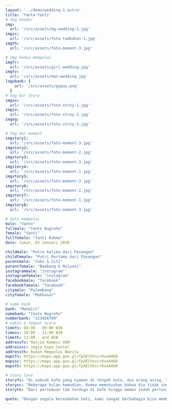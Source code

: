 ```yaml
---
layout: '../demo/wedding-1.astro'
title: 'Yanto-Yanti'
# Img header
img: 
  url: '/src/assets/bg-wedding-1.jpg'
imgsc: 
  url: '/src/assets/foto-tambahan-1.jpg'
imgth: 
  url: '/src/assets/foto-moment-3.jpg'

# Img kedua mempelai
imgfr: 
  url: '/src/assets/girl-wedding.jpg'
imgfv: 
  url: '/src/assets/man-wedding.jpg'
logobank: {
    url: '/src/assets/gopay.png'
  }
# Img Our Story
imgsx: 
  url: '/src/assets/foto-stroy-1.jpg'
imgsv: 
  url: '/src/assets/foto-stroy-2.jpg'
imgeg: 
  url: '/src/assets/foto-stroy-3.jpg'

# Img Our moment
imgstory1: 
  url: '/src/assets/foto-moment-3.jpg'
imgstory2: 
  url: '/src/assets/foto-moment-2.jpg'
imgstory3: 
  url: '/src/assets/foto-moment-3.jpg'
imgstory4: 
  url: '/src/assets/foto-moment-1.jpg'
imgstory5: 
  url: '/src/assets/foto-moment-3.jpg'
imgstory6: 
  url: '/src/assets/foto-moment-2.jpg'
imgstory7: 
  url: '/src/assets/foto-moment-1.jpg'
imgstory8: 
  url: '/src/assets/foto-moment-3.jpg'

# data mempelai
male: "Yanto"
fullmale: "Yanto Nugroho"
female: "Yanti"
fullfemale: "Yanti Rahma"
date: Jumat, 05 Januari 2030

childmale: "Putra kelima dari Pasangan"
childfemale: "Putri Pertama dari Pasangan"
parentmale: "Joko & Siti"
parentfemale: "Bambang & Mulyani"
instagrammale: "instagram"
instagramfemale: "instagram"
facebookmale: "facebook"
facebookfemale: "facebook"
citymale: "Palembang"
cityfemale: "Makkasar"

# name bank
bank: "Mandiri"
namebank: "Yanto Nugroho"
numberbank: "123456789"
# waktu & tempat acara
timefs: 08:00 - 09:00 WIB
timesc: 10:00 - 11:00 WIB
timeth: 13:00 - end WIB
addressfs: Masjid Kampus UGM
addresssc: Jogja Expo Center
addressth: Rumah Mempelai Wanita
mapsfs: https://maps.app.goo.gl/fpXEChVvcrKveA468 
mapssc: https://maps.app.goo.gl/fpXEChVvcrKveA468
mapsth: https://maps.app.goo.gl/fpXEChVvcrKveA468

# story love
storyfs: "Di sebuah kafe yang nyaman di tengah kota, dua orang asing, Yanti dan Yanto, tak sengaja bertemu. Yanto, seorang fotografer yang sedang mencari inspirasi untuk proyek terbarunya, sedangkan Yanti, seorang penulis lepas yang sedang mencatat ide-ide baru untuk novel romantisnya, tak menyadari bahwa matanya sedang bertatapan dengan seorang pria tampan di sisi lain kafe."
storysc: "Beberapa bulan kemudian, Romeo memutuskan bahwa dia tidak ingin kehilangan Juliet dari hidupnya. Dengan hati yang penuh harap, dia menyiapkan proposal yang tak terlupakan. Di bawah langit malam yang cerah, di taman yang dihiasi dengan ratusan lentera, Romeo berlutut di hadapan Juliet."
storyth: "Dari pertemuan tak terduga di kafe hingga momen indah pertunangan mereka di taman yang dipenuhi lentera, cerita cinta Juliet dan Romeo adalah bukti bahwa takdir bisa membawa dua hati yang saling mencari dan membuat mereka bersatu dalam cinta yang abadi."

quote: "Dengan segala kerendahan hati, kami sangat berbahagia bisa membagi saat-saat penting ini kepada Bapak/Ibu/Saudara/i. Besar harapan kami atas kehadiran serta iringan doa dan restunya agar pernikahan yang akan digelar bisa berjalan sebagaimana mestinya. Terimakasih."
---
```

